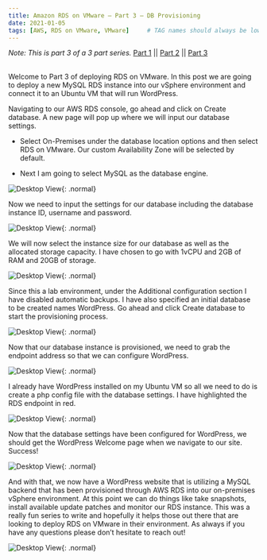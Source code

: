 ```yaml
---
title: Amazon RDS on VMware – Part 3 – DB Provisioning
date: 2021-01-05
tags: [AWS, RDS on VMware, VMware]     # TAG names should always be lowercase
---
```

*Note: This is part 3 of a 3 part series.* 
[Part 1](/posts/RDS-on-VMware-Part1)   \||   [Part 2](/posts/RDS-on-VMware-Part2)   \||   [Part 3](/posts/RDS-on-VMware-Part3)

<br>
Welcome to Part 3 of deploying RDS on VMware. In this post we are going to deploy a new MySQL RDS instance into our vSphere environment and connect it to an Ubuntu VM that will run WordPress.

Navigating to our AWS RDS console, go ahead and click on Create database. A new page will pop up where we will input our database settings. 

- Select On-Premises under the database location options and then select RDS on VMware. Our custom Availability Zone will be selected by default. 

- Next I am going to select MySQL as the database engine.

![Desktop View](/assets/posts/rds_on_vmware_p3/1.png){: .normal}

Now we need to input the settings for our database including the database instance ID, username and password.

![Desktop View](/assets/posts/rds_on_vmware_p3/2.png){: .normal}

We will now select the instance size for our database as well as the allocated storage capacity. I have chosen to go with 1vCPU and 2GB of RAM and 20GB of storage.

![Desktop View](/assets/posts/rds_on_vmware_p3/3.png){: .normal}

Since this a lab environment, under the Additional configuration section I have disabled automatic backups. I have also specified an initial database to be created names WordPress. Go ahead and click Create database to start the provisioning process.

![Desktop View](/assets/posts/rds_on_vmware_p3/4.png){: .normal}

Now that our database instance is provisioned, we need to grab the endpoint address so that we can configure WordPress. 

![Desktop View](/assets/posts/rds_on_vmware_p3/5.png){: .normal}

I already have WordPress installed on my Ubuntu VM so all we need to do is create a php config file with the database settings. I have highlighted the RDS endpoint in red.

![Desktop View](/assets/posts/rds_on_vmware_p3/6.png){: .normal}

Now that the database settings have been configured for WordPress, we should get the WordPress Welcome page when we navigate to our site. Success!

![Desktop View](/assets/posts/rds_on_vmware_p3/7.png){: .normal}

And with that, we now have a WordPress website that is utilizing a MySQL backend that has been provisioned through AWS RDS into our on-premises vSphere environment. At this point we can do things like take snapshots, install available update patches and monitor our RDS instance. This was a really fun series to write and hopefully it helps those out there that are looking to deploy RDS on VMware in their environment. As always if you have any questions please don’t hesitate to reach out!

![Desktop View](/assets/posts/rds_on_vmware_p3/8.png){: .normal}